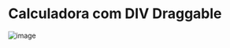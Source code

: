 # Calculadora com DIV Draggable

![image](https://user-images.githubusercontent.com/5773748/156487603-fac39423-d393-490d-ae6a-c3f5bdd86488.png)
